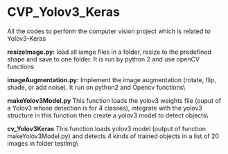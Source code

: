# CVP_Yolov3_Keras
All the codes to perform the computer vision project which is related to Yolov3-Keras

**resizeImage.py:** 
load all iamge files in a folder, resize to the predefined shape and save to one folder. It is run by python 2 and use openCV functions

**imageAugmentation.py:** 
Implement the image augmentation (rotate, flip, shade, or add noise). It run on python2 and Opencv functions\

**makeYolov3Model.py** This function loads the yolov3 weights file (ouput of a Yolov3 whose detection is for 4 classes), integrate with the yolov3 structure in this function then create a yolov3 model to detect objects\

**cv_Yolov3Keras**
This function loads yolov3 model (output of function makeYolov3Model.py) and detects 4 kinds of trained objects in a list of 20 images in folder testImg\

